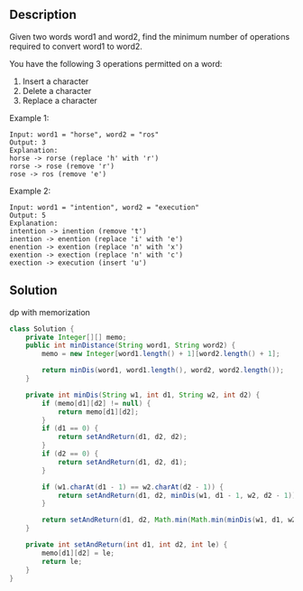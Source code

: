 ## Description

Given two words word1 and word2, find the minimum number of operations required to convert word1 to word2.

You have the following 3 operations permitted on a word:

1. Insert a character
2. Delete a character
3. Replace a character

Example 1:
```
Input: word1 = "horse", word2 = "ros"
Output: 3
Explanation: 
horse -> rorse (replace 'h' with 'r')
rorse -> rose (remove 'r')
rose -> ros (remove 'e')
```
Example 2:
```
Input: word1 = "intention", word2 = "execution"
Output: 5
Explanation: 
intention -> inention (remove 't')
inention -> enention (replace 'i' with 'e')
enention -> exention (replace 'n' with 'x')
exention -> exection (replace 'n' with 'c')
exection -> execution (insert 'u')
```

## Solution

dp with memorization
```java
class Solution {
    private Integer[][] memo;
    public int minDistance(String word1, String word2) {
        memo = new Integer[word1.length() + 1][word2.length() + 1];

        return minDis(word1, word1.length(), word2, word2.length());
    }

    private int minDis(String w1, int d1, String w2, int d2) {
        if (memo[d1][d2] != null) {
            return memo[d1][d2];
        }
        if (d1 == 0) {
            return setAndReturn(d1, d2, d2);
        }
        if (d2 == 0) {
            return setAndReturn(d1, d2, d1);
        }

        if (w1.charAt(d1 - 1) == w2.charAt(d2 - 1)) {
            return setAndReturn(d1, d2, minDis(w1, d1 - 1, w2, d2 - 1));
        }

        return setAndReturn(d1, d2, Math.min(Math.min(minDis(w1, d1, w2, d2 - 1), minDis(w1, d1 - 1, w2, d2)), minDis(w1, d1 - 1, w2, d2 - 1)) + 1);
    }

    private int setAndReturn(int d1, int d2, int le) {
        memo[d1][d2] = le;
        return le;
    }
}
```
